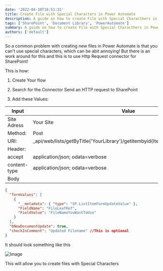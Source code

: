 ```yaml
---
date: '2022-04-10T16:51:31'
title: Create File with Special Characters in Power Automate
description: A guide on how to create File with Special Characthers in Power Automate
tags: ['SharePoint', 'Document Library', 'PowerAutomate']
summary: A guide on how to create File with Special Characthers in Power Automate
authors: ['default']
---
```


So a common problem with creating new files in Power Automate is that you can't use special characters, which can be abit annoying! But there is an work around for this and this is to use Http Request connector for SharePoint!

This is how:

1. Create Your flow

2. Search for the Connector Send an HTTP request to SharePoint

3. Add these Values:

| Input        | Value                                                                                |
| ------------ | ------------------------------------------------------------------------------------ |
| Site Adress  | Your Site                                                                            |
| Method:      | Post                                                                                 |
| URI:         | \_api/web/lists/getByTitle('YourLibrary')/getitembyid(ItemID)/validateUpdateListItem |
| Header:      |
| accept       | application/json; odata=verbose                                                      |
| content-type | application/json; odata=verbose                                                      |
| Body         |

```json
{
  "formValues": [
    {
      "__metadata": { "type": "SP.ListItemFormUpdateValue" },
      "FieldName": "FileLeafRef",
      "FieldValue": "FileNameYouWantToUse"
    }
  ],
  "bNewDocumentUpdate": true,
  "checkInComment": "Updated Filename" //This is optional
}
```

It should look something like this

![Image](/static/images/assets/CreateSpecialCharatechersFile/1.png)

This will allow you to create files with Special Characters
